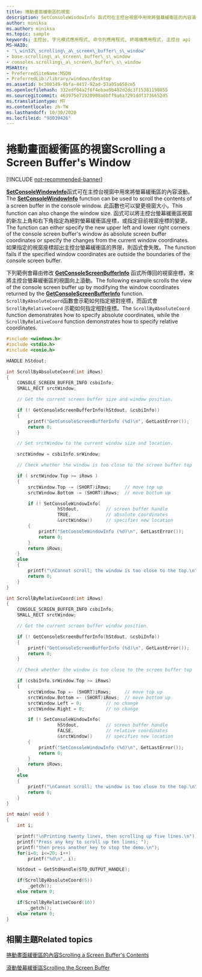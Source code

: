 ```yaml
---
title: 捲動畫面緩衝區的視窗
description: SetConsoleWindowInfo 函式可在主控台視窗中用來將螢幕緩衝區的內容滾動。
author: miniksa
ms.author: miniksa
ms.topic: sample
keywords: 主控台, 字元模式應用程式, 命令列應用程式, 終端機應用程式, 主控台 api
MS-HAID:
- '\_win32\_scrolling\_a\_screen\_buffer\_s\_window'
- base.scrolling\_a\_screen\_buffer\_s\_window
- consoles.scrolling\_a\_screen\_buffer\_s\_window
MSHAttr:
- PreferredSiteName:MSDN
- PreferredLib:/library/windows/desktop
ms.assetid: bc300349-9bfa-4417-92ad-57a05a658ce5
ms.openlocfilehash: 332edf04a2f6f4ebaa9b482d2dc3f15381190855
ms.sourcegitcommit: 463975e71920908a6bff9a6a7291ddf3736652d5
ms.translationtype: MT
ms.contentlocale: zh-TW
ms.lasthandoff: 10/30/2020
ms.locfileid: "93039426"
---
```

# <a name="scrolling-a-screen-buffers-window"></a><span data-ttu-id="7eeed-104">捲動畫面緩衝區的視窗</span><span class="sxs-lookup"><span data-stu-id="7eeed-104">Scrolling a Screen Buffer's Window</span></span>

[!INCLUDE [not-recommended-banner](./includes/not-recommended-banner.md)]

<span data-ttu-id="7eeed-105">[**SetConsoleWindowInfo**](setconsolewindowinfo.md)函式可在主控台視窗中用來將螢幕緩衝區的內容滾動。</span><span class="sxs-lookup"><span data-stu-id="7eeed-105">The [**SetConsoleWindowInfo**](setconsolewindowinfo.md) function can be used to scroll the contents of a screen buffer in the console window.</span></span> <span data-ttu-id="7eeed-106">此函數也可以變更視窗大小。</span><span class="sxs-lookup"><span data-stu-id="7eeed-106">This function can also change the window size.</span></span> <span data-ttu-id="7eeed-107">函式可以將主控台螢幕緩衝區視窗的新左上角和右下角指定為絕對螢幕緩衝區座標，或指定目前視窗座標的變更。</span><span class="sxs-lookup"><span data-stu-id="7eeed-107">The function can either specify the new upper left and lower right corners of the console screen buffer's window as absolute screen buffer coordinates or specify the changes from the current window coordinates.</span></span> <span data-ttu-id="7eeed-108">如果指定的視窗座標超出主控台螢幕緩衝區的界限，則函式會失敗。</span><span class="sxs-lookup"><span data-stu-id="7eeed-108">The function fails if the specified window coordinates are outside the boundaries of the console screen buffer.</span></span>

<span data-ttu-id="7eeed-109">下列範例會藉由修改 [**GetConsoleScreenBufferInfo**](getconsolescreenbufferinfo.md) 函式所傳回的視窗座標，來將主控台螢幕緩衝區的視圖向上滾動。</span><span class="sxs-lookup"><span data-stu-id="7eeed-109">The following example scrolls the view of the console screen buffer up by modifying the window coordinates returned by the [**GetConsoleScreenBufferInfo**](getconsolescreenbufferinfo.md) function.</span></span> <span data-ttu-id="7eeed-110">`ScrollByAbsoluteCoord`函數會示範如何指定絕對座標，而函式會 `ScrollByRelativeCoord` 示範如何指定相對座標。</span><span class="sxs-lookup"><span data-stu-id="7eeed-110">The `ScrollByAbsoluteCoord` function demonstrates how to specify absolute coordinates, while the `ScrollByRelativeCoord` function demonstrates how to specify relative coordinates.</span></span>

```C
#include <windows.h>
#include <stdio.h>
#include <conio.h>

HANDLE hStdout;

int ScrollByAbsoluteCoord(int iRows)
{
    CONSOLE_SCREEN_BUFFER_INFO csbiInfo;
    SMALL_RECT srctWindow;

    // Get the current screen buffer size and window position.

    if (! GetConsoleScreenBufferInfo(hStdout, &csbiInfo))
    {
        printf("GetConsoleScreenBufferInfo (%d)\n", GetLastError());
        return 0;
    }

    // Set srctWindow to the current window size and location.

    srctWindow = csbiInfo.srWindow;

    // Check whether the window is too close to the screen buffer top

    if ( srctWindow.Top >= iRows )
    {
        srctWindow.Top -= (SHORT)iRows;     // move top up
        srctWindow.Bottom -= (SHORT)iRows;  // move bottom up

        if (! SetConsoleWindowInfo(
                   hStdout,          // screen buffer handle
                   TRUE,             // absolute coordinates
                   &srctWindow))     // specifies new location
        {
            printf("SetConsoleWindowInfo (%d)\n", GetLastError());
            return 0;
        }
        return iRows;
    }
    else
    {
        printf("\nCannot scroll; the window is too close to the top.\n");
        return 0;
    }
}

int ScrollByRelativeCoord(int iRows)
{
    CONSOLE_SCREEN_BUFFER_INFO csbiInfo;
    SMALL_RECT srctWindow;

    // Get the current screen buffer window position.

    if (! GetConsoleScreenBufferInfo(hStdout, &csbiInfo))
    {
        printf("GetConsoleScreenBufferInfo (%d)\n", GetLastError());
        return 0;
    }

    // Check whether the window is too close to the screen buffer top

    if (csbiInfo.srWindow.Top >= iRows)
    {
        srctWindow.Top =- (SHORT)iRows;     // move top up
        srctWindow.Bottom =- (SHORT)iRows;  // move bottom up
        srctWindow.Left = 0;         // no change
        srctWindow.Right = 0;        // no change

        if (! SetConsoleWindowInfo(
                   hStdout,          // screen buffer handle
                   FALSE,            // relative coordinates
                   &srctWindow))     // specifies new location
        {
            printf("SetConsoleWindowInfo (%d)\n", GetLastError());
            return 0;
        }
        return iRows;
    }
    else
    {
        printf("\nCannot scroll; the window is too close to the top.\n");
        return 0;
    }
}

int main( void )
{
    int i;

    printf("\nPrinting twenty lines, then scrolling up five lines.\n");
    printf("Press any key to scroll up ten lines; ");
    printf("then press another key to stop the demo.\n");
    for(i=0; i<=20; i++)
        printf("%d\n", i);

    hStdout = GetStdHandle(STD_OUTPUT_HANDLE);

    if(ScrollByAbsoluteCoord(5))
        _getch();
    else return 0;

    if(ScrollByRelativeCoord(10))
        _getch();
    else return 0;
}
```

## <a name="related-topics"></a><span data-ttu-id="7eeed-111">相關主題</span><span class="sxs-lookup"><span data-stu-id="7eeed-111">Related topics</span></span>

[<span data-ttu-id="7eeed-112">捲動畫面緩衝區的內容</span><span class="sxs-lookup"><span data-stu-id="7eeed-112">Scrolling a Screen Buffer's Contents</span></span>](scrolling-a-screen-buffer-s-contents.md)

[<span data-ttu-id="7eeed-113">滾動螢幕緩衝區</span><span class="sxs-lookup"><span data-stu-id="7eeed-113">Scrolling the Screen Buffer</span></span>](scrolling-the-screen-buffer.md)
